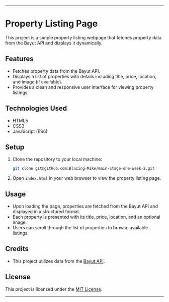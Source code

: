 
---

# Property Listing Page

This project is a simple property listing webpage that fetches property data from the Bayut API and displays it dynamically.

## Features
- Fetches property data from the Bayut API.
- Displays a list of properties with details including title, price, location, and image (if available).
- Provides a clean and responsive user interface for viewing property listings.

## Technologies Used

- HTML5
- CSS3
- JavaScript (ES6)

## Setup

1. Clone the repository to your local machine:

   ```bash
   git clone git@github.com:Blazing-Mike/main-stage-one-week-2.git
   ```

2. Open `index.html` in your web browser to view the property listing page.

## Usage

- Upon loading the page, properties are fetched from the Bayut API and displayed in a structured format.
- Each property is presented with its title, price, location, and an optional image.
- Users can scroll through the list of properties to browse available listings.

## Credits

- This project utilizes data from the [Bayut API](https://rapidapi.com/apidojo/api/bayut).

## License

This project is licensed under the [MIT License](LICENSE).

---
